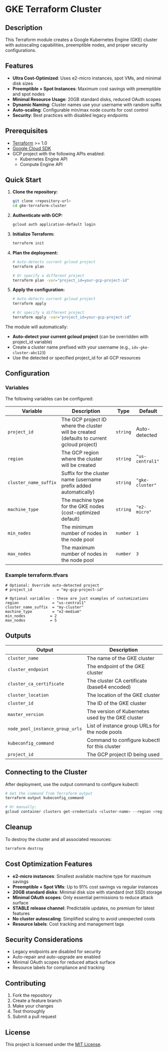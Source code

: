 # GKE Terraform Cluster

## Description

This Terraform module creates a Google Kubernetes Engine (GKE) cluster with autoscaling capabilities, preemptible nodes, and proper security configurations.

## Features

- **Ultra Cost-Optimized**: Uses e2-micro instances, spot VMs, and minimal disk sizes
- **Preemptible + Spot Instances**: Maximum cost savings with preemptible and spot nodes
- **Minimal Resource Usage**: 20GB standard disks, reduced OAuth scopes
- **Dynamic Naming**: Cluster names use your username with random suffix
- **Auto-scaling**: Configurable min/max node counts for cost control
- **Security**: Best practices with disabled legacy endpoints

## Prerequisites

- [Terraform](https://www.terraform.io/downloads.html) >= 1.0
- [Google Cloud SDK](https://cloud.google.com/sdk/docs/install)
- GCP project with the following APIs enabled:
  - Kubernetes Engine API
  - Compute Engine API

## Quick Start

1. **Clone the repository:**
   ```bash
   git clone <repository-url>
   cd gke-terraform-cluster
   ```

2. **Authenticate with GCP:**
   ```bash
   gcloud auth application-default login
   ```

3. **Initialize Terraform:**
   ```bash
   terraform init
   ```

4. **Plan the deployment:**
   ```bash
   # Auto-detects current gcloud project
   terraform plan
   
   # Or specify a different project
   terraform plan -var="project_id=your-gcp-project-id"
   ```

5. **Apply the configuration:**
   ```bash
   # Auto-detects current gcloud project
   terraform apply
   
   # Or specify a different project
   terraform apply -var="project_id=your-gcp-project-id"
   ```

The module will automatically:
- **Auto-detect your current gcloud project** (can be overridden with project_id variable)
- Create a cluster name prefixed with your username (e.g., `idv-gke-cluster-abc123`)
- Use the detected or specified project_id for all GCP resources

## Configuration

### Variables

The following variables can be configured:

| Variable | Description | Type | Default |
|----------|-------------|------|---------|
| `project_id` | The GCP project ID where the cluster will be created (defaults to current gcloud project) | `string` | Auto-detected |
| `region` | The GCP region where the cluster will be created | `string` | `"us-central1"` |
| `cluster_name_suffix` | Suffix for the cluster name (username prefix added automatically) | `string` | `"gke-cluster"` |
| `machine_type` | The machine type for the GKE nodes (cost-optimized default) | `string` | `"e2-micro"` |
| `min_nodes` | The minimum number of nodes in the node pool | `number` | `1` |
| `max_nodes` | The maximum number of nodes in the node pool | `number` | `3` |

### Example terraform.tfvars

```hcl
# Optional: Override auto-detected project
# project_id           = "my-gcp-project-id"

# Optional variables - these are just examples of customizations
region               = "us-central1"
cluster_name_suffix  = "my-cluster"
machine_type         = "e2-medium"
min_nodes           = 2
max_nodes           = 5
```

## Outputs

| Output | Description |
|--------|-------------|
| `cluster_name` | The name of the GKE cluster |
| `cluster_endpoint` | The endpoint of the GKE cluster |
| `cluster_ca_certificate` | The cluster CA certificate (base64 encoded) |
| `cluster_location` | The location of the GKE cluster |
| `cluster_id` | The ID of the GKE cluster |
| `master_version` | The version of Kubernetes used by the GKE cluster |
| `node_pool_instance_group_urls` | List of instance group URLs for the node pools |
| `kubeconfig_command` | Command to configure kubectl for this cluster |
| `project_id` | The GCP project ID being used |

## Connecting to the Cluster

After deployment, use the output command to configure kubectl:

```bash
# Get the command from Terraform output
terraform output kubeconfig_command

# Or manually:
gcloud container clusters get-credentials <cluster-name> --region <region> --project <project-id>
```

## Cleanup

To destroy the cluster and all associated resources:

```bash
terraform destroy
```

## Cost Optimization Features

- **e2-micro instances**: Smallest available machine type for maximum savings
- **Preemptible + Spot VMs**: Up to 91% cost savings vs regular instances
- **20GB standard disks**: Minimal disk size with standard (not SSD) storage
- **Minimal OAuth scopes**: Only essential permissions to reduce attack surface
- **STABLE release channel**: Predictable updates, no premium for latest features
- **No cluster autoscaling**: Simplified scaling to avoid unexpected costs
- **Resource labels**: Cost tracking and management tags

## Security Considerations

- Legacy endpoints are disabled for security
- Auto-repair and auto-upgrade are enabled
- Minimal OAuth scopes for reduced attack surface
- Resource labels for compliance and tracking

## Contributing

1. Fork the repository
2. Create a feature branch
3. Make your changes
4. Test thoroughly
5. Submit a pull request

## License

This project is licensed under the [MIT License](LICENSE).
